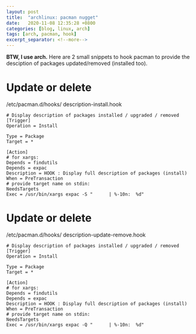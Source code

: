 ```yaml
---
layout: post
title:  "archlinux: pacman nugget"
date:   2020-11-08 12:35:28 +0800
categories: [blog, linux, arch]
tags: [arch, pacman, hook]
excerpt_separator: <!--more-->
---
```

**BTW, I use arch.** Here are 2 small snippets to hook pacman to provide the desciption of packages updated/removed (installed too).

<!--more-->

# Update or delete

/etc/pacman.d/hooks/ description-install.hook

    # Display description of packages installed / upgraded / removed
    [Trigger]
    Operation = Install
    
    Type = Package
    Target = *
    
    [Action]
    # for xargs:
    Depends = findutils
    Depends = expac
    Description = HOOK : Display full description of packages (install)
    When = PreTransaction
    # provide target name on stdin:
    NeedsTargets
    Exec = /usr/bin/xargs expac -S "      | %-10n:  %d"



# Update or delete

/etc/pacman.d/hooks/ description-update-remove.hook

```
# Display description of packages installed / upgraded / removed
[Trigger]
Operation = Install

Type = Package
Target = *

[Action]
# for xargs:
Depends = findutils
Depends = expac
Description = HOOK : Display full description of packages (install)
When = PreTransaction
# provide target name on stdin:
NeedsTargets
Exec = /usr/bin/xargs expac -Q "      | %-10n:  %d"
```
